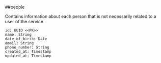 ##people

Contains information about each person that is not necessarily related
to a user of the service.

```
id: UUID <<PK>>
name: String                        
date_of_birth: Date
email: String
phone_number: String
created_at: Timestamp
updated_at: Timestamp
```
